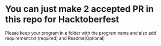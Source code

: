 # You can just make 2 accepted PR in this repo for Hacktoberfest

Please keep your program in a folder with the program name and also add requirement.txt (required) and Readme(Optional)
